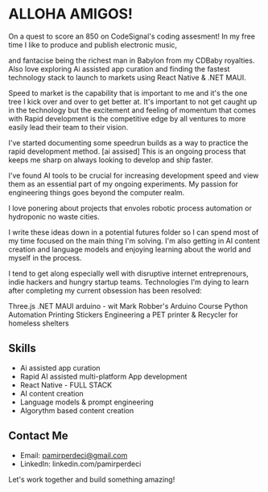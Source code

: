 # ALLOHA AMIGOS! 


On a quest to score an 850 on CodeSignal's coding assesment! 
In my free time I like to produce and publish electronic music,

and fantacise being the richest man in Babylon from my CDBaby royalties.
Also love exploring Ai assisted app curation and finding the fastest technology stack to launch to markets using React Native & .NET MAUI.

Speed to market is the capability that is important to me and it's the one tree I kick over and over to get better at.
It's important to not get caught up in the technology but the excitement and feeling of momentum that comes with Rapid development is the competitive edge by all ventures to more easily  lead their team to their vision.

I've started documenting some speedrun builds as a way to practice the rapid development method. [ai assised]
This is an ongoing process that keeps me sharp on always looking to develop and ship faster.

I've found AI tools to be crucial for increasing development speed and view them as an essential part of my ongoing experiments.
My passion for engineering things goes beyond the computer realm. 

I love ponering about projects that envoles robotic process automation or 
hydroponic no waste cities.

I write these ideas down in a potential futures folder so I can spend most of my time focused on the main thing I'm solving.
I'm also getting in AI content creation and language models and enjoying learning about the world and myself in the process.

I tend to get along especially well with disruptive internet entreprenours, indie hackers and hungry startup teams.
Technologies I'm dying to learn after completing my current obsession has been resolved:

Three.js
.NET MAUI
arduino - wit Mark Robber's Arduino Course
Python Automation
Printing Stickers
Engineering a PET printer & Recycler for homeless shelters


## Skills

- Ai assisted app curation
- Rapid AI assisted multi-platform App development
- React Native - FULL STACK 
- AI content creation
- Language models & prompt engineering
- Algorythm based content creation

## Contact Me

- Email: pamirperdeci@gmail.com
- LinkedIn: linkedin.com/pamirperdeci

Let's work together and build something amazing!
